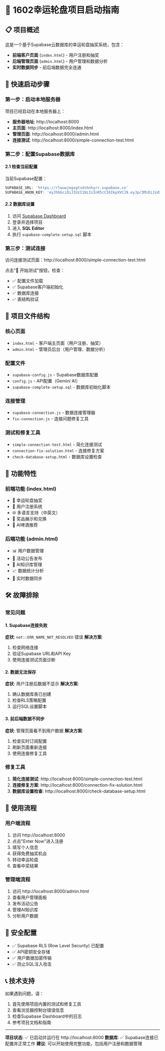 # 🎯 1602幸运轮盘项目启动指南

## 📋 项目概述

这是一个基于Supabase云数据库的幸运轮盘抽奖系统，包含：
- **前端客户页面** (`index.html`) - 用户注册和抽奖
- **后端管理页面** (`admin.html`) - 用户管理和数据分析
- **实时数据同步** - 前后端数据完全连通

## 🚀 快速启动步骤

### 第一步：启动本地服务器

项目已经启动在本地服务器上：
- **服务器地址**: http://localhost:8000
- **主页面**: http://localhost:8000/index.html
- **管理页面**: http://localhost:8000/admin.html
- **连接测试**: http://localhost:8000/simple-connection-test.html

### 第二步：配置Supabase数据库

#### 2.1 检查当前配置
当前Supabase配置：
```javascript
SUPABASE_URL: 'https://rlwuwjegxgtsdshnhyrr.supabase.co'
SUPABASE_ANON_KEY: 'eyJhbGciOiJIUzI1NiIsInR5cCI6IkpXVCJ9.eyJpc3MiOiJzdXBhYmFzZSIsInJlZiI6InJsd3V3amVneGd0c2RzaG5oeXJyIiwicm9sZSI6ImFub24iLCJpYXQiOjE3NTQ1NzA0NzAsImV4cCI6MjA3MDE0NjQ3MH0.4m5iS5wGtMfNiWTfX4j8PtKyP0IUYJztVtFE4xGsXLk'
```

#### 2.2 数据库设置
1. 访问 [Supabase Dashboard](https://app.supabase.com/)
2. 登录并选择项目
3. 进入 **SQL Editor**
4. 执行 `supabase-complete-setup.sql` 脚本

### 第三步：测试连接

访问连接测试页面：http://localhost:8000/simple-connection-test.html

点击"🚀 开始测试"按钮，检查：
- ✅ 配置文件加载
- ✅ Supabase客户端初始化
- ✅ 数据库连接
- ✅ 表结构验证

## 📁 项目文件结构

### 核心页面
- `index.html` - 客户端主页面（用户注册、抽奖）
- `admin.html` - 管理员后台（用户管理、数据分析）

### 配置文件
- `supabase-config.js` - Supabase数据库配置
- `config.js` - API配置（Gemini AI）
- `supabase-complete-setup.sql` - 数据库初始化脚本

### 连接管理
- `supabase-connection.js` - 数据连接管理器
- `fix-connection.js` - 连接问题修复工具

### 测试和修复工具
- `simple-connection-test.html` - 简化连接测试
- `connection-fix-solution.html` - 连接修复方案
- `check-database-setup.html` - 数据库设置检查

## 🔧 功能特性

### 前端功能 (index.html)
- 🎯 幸运轮盘抽奖
- 👤 用户注册系统
- 🌐 多语言支持（中英文）
- 🎁 奖品展示和兑换
- 🤖 AI啤酒推荐

### 后端功能 (admin.html)
- 📊 用户数据管理
- 📢 活动公告发布
- 🧠 AI知识库管理
- 📈 数据统计分析
- 🔄 实时数据同步

## 🛠️ 故障排除

### 常见问题

#### 1. Supabase连接失败
**症状**: `net::ERR_NAME_NOT_RESOLVED` 错误
**解决方案**:
1. 检查网络连接
2. 验证Supabase URL和API Key
3. 使用连接测试页面诊断

#### 2. 数据无法保存
**症状**: 用户注册后数据不显示
**解决方案**:
1. 确认数据库表已创建
2. 检查RLS策略配置
3. 运行SQL设置脚本

#### 3. 前后端数据不同步
**症状**: 管理页面看不到用户数据
**解决方案**:
1. 检查实时订阅配置
2. 刷新页面重新连接
3. 使用连接修复工具

### 修复工具

1. **简化连接测试**: http://localhost:8000/simple-connection-test.html
2. **连接修复方案**: http://localhost:8000/connection-fix-solution.html
3. **数据库设置检查**: http://localhost:8000/check-database-setup.html

## 📱 使用流程

### 用户端流程
1. 访问 http://localhost:8000
2. 点击"Enter Now"进入注册
3. 填写个人信息
4. 获得免费抽奖机会
5. 转动幸运轮盘
6. 查看中奖结果

### 管理端流程
1. 访问 http://localhost:8000/admin.html
2. 查看用户管理面板
3. 发布活动公告
4. 管理AI知识库
5. 分析用户数据

## 🔐 安全配置

- ✅ Supabase RLS (Row Level Security) 已配置
- ✅ API密钥安全存储
- ✅ 用户数据加密传输
- ✅ 防止SQL注入攻击

## 📞 技术支持

如果遇到问题，请：
1. 首先使用项目内置的测试和修复工具
2. 查看浏览器控制台错误信息
3. 检查Supabase Dashboard中的日志
4. 参考项目文档和指南

---

**项目状态**: ✅ 已启动并运行在 http://localhost:8000
**数据库**: ✅ Supabase连接已配置并正常工作
**建议**: 可以开始使用完整功能，包括用户注册和数据管理